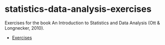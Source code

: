 # statistics-data-analysis-exercises
Exercises for the book An Introduction to Statistics and Data Analysis (Ott &amp; Longnecker, 2010).

- [Exercises](https://nbviewer.jupyter.org/github/karmus89/statistics-data-analysis-exercises/blob/master/Exercises.ipynb)